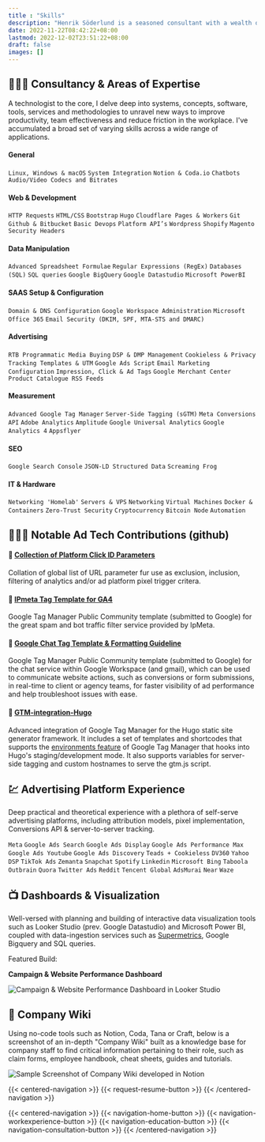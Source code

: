 ```yaml
---
title : "Skills"
description: "Henrik Söderlund is a seasoned consultant with a wealth of expertise in tag management and digital analytics. Learn about his skills in Google Tag Manager and GA4, and how he can help you improve your online business."
date: 2022-11-22T08:42:22+08:00
lastmod: 2022-12-02T23:51:22+08:00
draft: false
images: []
---
```


## 👷🏻‍♂️ Consultancy & Areas of Expertise 

A technologist to the core, I delve deep into systems, concepts, software, tools, services and methodologies to unravel new ways to improve productivity, team effectiveness and reduce friction in the workplace. I've accumulated a broad set of varying skills across a wide range of applications.

#### General

`Linux, Windows & macOS`
`System Integration`
`Notion & Coda.io`
`Chatbots`
`Audio/Video Codecs and Bitrates`

#### Web & Development

`HTTP Requests`
`HTML/CSS`
`Bootstrap`
`Hugo`
`Cloudflare Pages & Workers`
`Git`
`Github & Bitbucket`
`Basic Devops`
`Platform API’s`
`Wordpress`
`Shopify`
`Magento`
`Security Headers`

#### Data Manipulation

`Advanced Spreadsheet Formulae`
`Regular Expressions (RegEx)`
`Databases (SQL)`
`SQL queries`
`Google BigQuery`
`Google Datastudio`
`Microsoft PowerBI`

#### SAAS Setup & Configuration 

`Domain & DNS Configuration`
`Google Workspace Administration`
`Microsoft Office 365`
`Email Security (DKIM, SPF, MTA-STS and DMARC)`

#### Advertising

`RTB Programmatic Media Buying`
`DSP & DMP Management`
`Cookieless & Privacy`
`Tracking Templates & UTM`
`Google Ads Script`
`Email Marketing Configuration`
`Impression, Click & Ad Tags`
`Google Merchant Center`
`Product Catalogue RSS Feeds`

#### Measurement

`Advanced Google Tag Manager`
`Server-Side Tagging (sGTM)`
`Meta Conversions API`
`Adobe Analytics`
`Amplitude`
`Google Universal Analytics`
`Google Analytics 4`
`Appsflyer`

#### SEO

`Google Search Console`
`JSON-LD Structured Data`
`Screaming Frog`

#### IT & Hardware

`Networking 'Homelab'`
`Servers & VPS`
`Networking`
`Virtual Machines`
`Docker & Containers`
`Zero-Trust Security`
`Cryptocurrency`
`Bitcoin Node`
`Automation`

## 👨🏻‍💻 Notable Ad Tech Contributions (github)

#### 🔗 [Collection of Platform Click ID Parameters](https://github.com/cremedigital/platform-url-click-id-parameters)

Collation of global list of URL parameter fur use as exclusion, inclusion, filtering of analytics and/or ad platform pixel trigger critera.

#### 🔗 [IPmeta Tag Template for GA4](https://github.com/cremedigital/gtm-templates-ipmeta-ga4)

Google Tag Manager Public Community template (submitted to Google) for the great spam and bot traffic filter service provided by IpMeta.

#### 🔗 [Google Chat Tag Template & Formatting Guideline](https://github.com/cremedigital/gtm-templates-web-google-chat-webhook)

Google Tag Manager Public Community template (submitted to Google) for the chat service within Google Workspace (and gmail), which can be used to communicate website actions, such as conversions or form submissions, in real-time to client or agency teams, for faster visibility of ad performance and help troubleshoot issues with ease.

#### 🔗 [GTM-integration-Hugo](https://github.com/henkisdabro/GTM-integration-Hugo)

Advanced integration of Google Tag Manager for the Hugo static site generator framework. It includes a set of templates and shortcodes that supports the [environments feature](https://support.google.com/tagmanager/answer/6311518?hl=en) of Google Tag Manager that hooks into Hugo's staging/development mode. It also supports variables for server-side tagging and custom hostnames to serve the gtm.js script.

## 💹 Advertising Platform Experience

Deep practical and theoretical experience with a plethora of self-serve advertising platforms, including attribution models, pixel implementation, Conversions API & server-to-server tracking. 

`Meta` `Google Ads Search` `Google Ads Display` `Google Ads Performance Max` `Google Ads Youtube` `Google Ads Discovery` `Teads + Cookieless` `DV360` `Yahoo DSP` `TikTok Ads` `Zemanta` `Snapchat` `Spotify` `Linkedin` `Microsoft Bing` `Taboola` `Outbrain` `Quora` `Twitter Ads` `Reddit` `Tencent Global` `AdsMurai` `Near` `Waze`

## 📺 Dashboards & Visualization

Well-versed with planning and building of interactive data visualization tools such as Looker Studio (prev. Google Datastudio) and Microsoft Power BI, coupled with data-ingestion services such as [Supermetrics](https://supermetrics.com/), Google Bigquery and SQL queries. 

Featured Build:

**Campaign & Website Performance Dashboard**

![Campaign & Website Performance Dashboard in Looker Studio](screely-1669110504856.png)

<!-- **Campaign Reporting Dashboard**

![](screely-1669119333228.png)

[F J Benjamin Reporting Dashboard](https://docs.google.com/spreadsheets/d/1qkfAaBlBQf9I49dO7we5yFu_ru98gTJz8L-DyDM_S4U/edit#gid=676303345)

[F J Benjamin Shopify Sales Dash](https://datastudio.google.com/reporting/bb6f9559-14f1-42f8-a7c4-42ca4e359b39/page/qfNwC)

[shopMYairports Data Extraction Sheet for Reporting](https://docs.google.com/spreadsheets/d/1Iv5dO2penYte8f1v8ZvTmgwxtebh81T5JgvtywYmR9I/edit#gid=916135176)

[MagnumLife with Geometry](https://datastudio.google.com/reporting/1glpT7ISpCAensCc1_fttUI64cSuL7LE5/page/T53k)

[Eastspring Performance](https://datastudio.google.com/reporting/d8aa726c-cacc-45ea-97e8-17251c457f37/page/nVtSC)
 -->

## 📖 Company Wiki

Using no-code tools such as Notion, Coda, Tana or Craft, below is a screenshot of an in-depth "Company Wiki" built as a knowledge base for company staff to find critical information pertaining to their role, such as claim forms, employee handbook, cheat sheets, guides and tutorials.

![Sample Screenshot of Company Wiki developed in Notion](screely-1669119970117.png)

<!-- ## Ad Tech Proposals -->

<!-- [EatDrinkHilton Quotation](https://docs.google.com/spreadsheets/d/1kSchrqq6zu1n7QYYrbHlQ6ykEPimD7xrf6e6ld_n2Ug/edit#gid=601611144)

[Disney+ KOL Dashboard Build Methodology](https://docs.google.com/presentation/d/1w150B9eHcEjcSi4vcdu1MqTJYtFNGjkOW3dahcWKyNw/edit#slide=id.g11f064e672f_0_0) -->

<!-- 
## GA4, GTM Deployment

Audits and/or Full-scale enterprise GA+GTM deployments, including pre-sales, client management, training, planning of deployment, collaboration with in-house web developers and other subcontractors/vendors, including writing specifications for development.

📷 of hilton session

## SEO Audits

📷

[JOS.sg](https://docs.google.com/presentation/d/1qieMXueG42Kuodwi9KE_PufQhHqlqtuitfRapNlX0ko/edit?usp=sharing)

[IACT](https://drive.google.com/file/d/0B81tM5ZvIB45OFBSbVY3eDFYNXc/view?resourcekey=0-W6kE-R_Z_Uystr7fDLhhGQ)


## Advertising & MarTech Training & Mentorship 🎓 
-->




<!-- ## Development of Agency Tracking System 🎲

Development, Iteration and Maintenance of Agency Campaign Tracker and Financial System.

📷

[Campaign Tracker](https://docs.google.com/spreadsheets/d/1OluvG1NqAGFDOHqxOGVWkKB8DfV9bFqhAV5dTfrIOhU/edit#gid=0). 

## Document & SOP Development

📷

 - [Gross Profit Tracker](https://docs.google.com/spreadsheets/d/1jqVSKZwT43mpEOh6XC1VUK_MEGoHdZl4z-GuTdtLgqI/edit#gid=1820864076)

- [Advertiser & Jobcode Finders](https://docs.google.com/spreadsheets/d/1cgFD_cxVnDvA-9kqiaNMx329kYcdprpvRFEQBLjQ1_4/edit#gid=1074452121)

- [AdOps Templates](https://docs.google.com/spreadsheets/d/1wPH3EJTS0OMxnsWEsxLPG6EE9H75ROSF4MnuP7lgpdY/edit#gid=0)

- [In2 Marketing Datastudio Reporting Template & Internal Guideline Processs](https://docs.google.com/spreadsheets/d/17JgNyEg5xSjewBvLghixOyZ1IZESUGhRMCe10juXqWc/edit#gid=0)

- [Propaganda Operations Guidelines](https://docs.google.com/spreadsheets/d/1LUepKjl_7F3QaA8Fv7yz3dcX_29qFiYPEWrVw3YzxOM/edit#gid=0)

- Campaign Setup Flowchart [via the Setup Flow Chart](https://drive.google.com/drive/u/0/folders/1Y3xatDxiQdVHkmvaUfGC9oAjTO6iY5nJ)

- Cheat sheets such as [Folder Naming Conventions](https://drive.google.com/file/d/1owpjEoHlNdV9VetcPv9PtomgF-hsoL-q/view) or [Reporting Style Guide & Fonts](https://docs.google.com/presentation/d/1wwcXg3NSMBjhpAOH24OEt5wdE2OJ7tox1Pg7YNLv0vM/edit#slide=id.g11fc4bb7b01_2_2) -->


{{< centered-navigation >}}
    {{< request-resume-button >}}
{{< /centered-navigation >}}

{{< centered-navigation >}}
    {{< navigation-home-button >}}
    {{< navigation-workexperience-button >}}
    {{< navigation-education-button >}}
    {{< navigation-consultation-button >}}
{{< /centered-navigation >}}